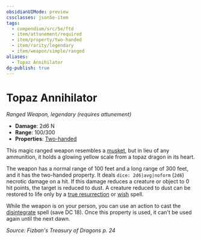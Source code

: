 ```yaml
---
obsidianUIMode: preview
cssclasses: json5e-item
tags:
  - compendium/src/5e/ftd
  - item/attunement/required
  - item/property/two-handed
  - item/rarity/legendary
  - item/weapon/simple/ranged
aliases:
  - Topaz Annihilator
dg-publish: true
---
```

# Topaz Annihilator
*Ranged Weapon, legendary (requires attunement)*  

- **Damage**: 2d6 N
- **Range**: 100/300
- **Properties**: [Two-handed](/3-Mechanics/CLI/rules/item-properties.md#Two-handed)

This magic ranged weapon resembles a [musket](/Admin/CLI/items/musket.md), but in lieu of any ammunition, it holds a glowing yellow scale from a topaz dragon in its heart.

The weapon has a normal range of 100 feet and a long range of 300 feet, and it has the two-handed property. It deals `dice: 2d6|avg|noform` (`2d6`) necrotic damage on a hit. If this damage reduces a creature or object to 0 hit points, the target is reduced to dust. A creature reduced to dust can be restored to life only by a [true resurrection](/Admin/CLI/spells/true-resurrection.md) or [wish](/Admin/CLI/spells/wish.md) spell.

While the weapon is on your person, you can use an action to cast the [disintegrate](/Admin/CLI/spells/disintegrate.md) spell (save DC 18). Once this property is used, it can't be used again until the next dawn.

*Source: Fizban's Treasury of Dragons p. 24*